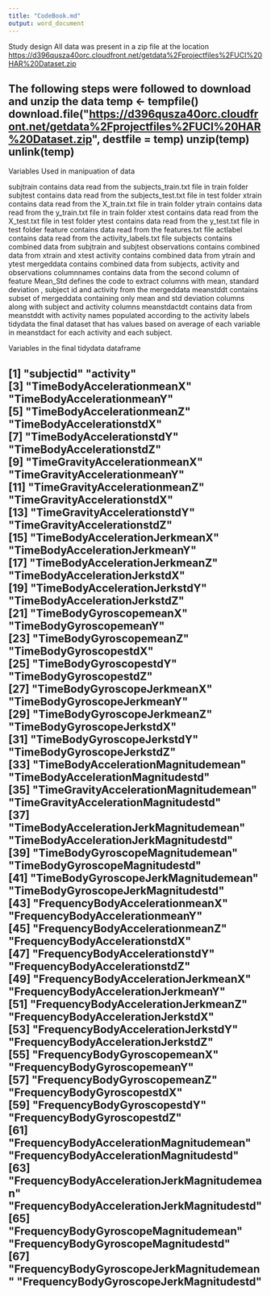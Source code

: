 ```yaml
---
title: "CodeBook.md"
output: word_document
---
```

Study design
All data was present in a zip file at the location https://d396qusza40orc.cloudfront.net/getdata%2Fprojectfiles%2FUCI%20HAR%20Dataset.zip

The following steps were followed to download and unzip the data
temp <- tempfile()
download.file("https://d396qusza40orc.cloudfront.net/getdata%2Fprojectfiles%2FUCI%20HAR%20Dataset.zip", destfile = temp)
unzip(temp)
unlink(temp)
-----
Variables Used in manipuation of data

subjtrain contains data read from the subjects_train.txt file in train folder
subjtest contains data read from the subjects_test.txt file in test folder
xtrain contains data read from the X_train.txt file in train folder
ytrain contains data read from the y_train.txt file in train folder
xtest contains data read from the X_test.txt file in test folder
ytest contains data read from the y_test.txt file in test folder
feature contains data read from the features.txt file 
actlabel contains data read from the activity_labels.txt file 
subjects contains combined data from subjtrain and subjtest
observations contains combined data from xtrain and xtest 
activity contains combined data from ytrain and ytest 
mergeddata contains combined data from subjects, activity and observations
columnnames contains data from the second column of feature
Mean_Std defines the code to extract columns with mean, standard deviation , subject id and activity from the mergeddata
meanstddt contains subset of mergeddata containing only mean and std deviation columns along with subject and activity columns
meanstdactdt contains data from meanstddt with activity names populated according to the activity labels
tidydata the final dataset that has values based on  average of each variable in meanstdact for each activity and each subject.


Variables in the final tidydata dataframe

 [1] "subjectid"                                  "activity"                                  
 [3] "TimeBodyAccelerationmeanX"                  "TimeBodyAccelerationmeanY"                 
 [5] "TimeBodyAccelerationmeanZ"                  "TimeBodyAccelerationstdX"                  
 [7] "TimeBodyAccelerationstdY"                   "TimeBodyAccelerationstdZ"                  
 [9] "TimeGravityAccelerationmeanX"               "TimeGravityAccelerationmeanY"              
[11] "TimeGravityAccelerationmeanZ"               "TimeGravityAccelerationstdX"               
[13] "TimeGravityAccelerationstdY"                "TimeGravityAccelerationstdZ"               
[15] "TimeBodyAccelerationJerkmeanX"              "TimeBodyAccelerationJerkmeanY"             
[17] "TimeBodyAccelerationJerkmeanZ"              "TimeBodyAccelerationJerkstdX"              
[19] "TimeBodyAccelerationJerkstdY"               "TimeBodyAccelerationJerkstdZ"              
[21] "TimeBodyGyroscopemeanX"                     "TimeBodyGyroscopemeanY"                    
[23] "TimeBodyGyroscopemeanZ"                     "TimeBodyGyroscopestdX"                     
[25] "TimeBodyGyroscopestdY"                      "TimeBodyGyroscopestdZ"                     
[27] "TimeBodyGyroscopeJerkmeanX"                 "TimeBodyGyroscopeJerkmeanY"                
[29] "TimeBodyGyroscopeJerkmeanZ"                 "TimeBodyGyroscopeJerkstdX"                 
[31] "TimeBodyGyroscopeJerkstdY"                  "TimeBodyGyroscopeJerkstdZ"                 
[33] "TimeBodyAccelerationMagnitudemean"          "TimeBodyAccelerationMagnitudestd"          
[35] "TimeGravityAccelerationMagnitudemean"       "TimeGravityAccelerationMagnitudestd"       
[37] "TimeBodyAccelerationJerkMagnitudemean"      "TimeBodyAccelerationJerkMagnitudestd"      
[39] "TimeBodyGyroscopeMagnitudemean"             "TimeBodyGyroscopeMagnitudestd"             
[41] "TimeBodyGyroscopeJerkMagnitudemean"         "TimeBodyGyroscopeJerkMagnitudestd"         
[43] "FrequencyBodyAccelerationmeanX"             "FrequencyBodyAccelerationmeanY"            
[45] "FrequencyBodyAccelerationmeanZ"             "FrequencyBodyAccelerationstdX"             
[47] "FrequencyBodyAccelerationstdY"              "FrequencyBodyAccelerationstdZ"             
[49] "FrequencyBodyAccelerationJerkmeanX"         "FrequencyBodyAccelerationJerkmeanY"        
[51] "FrequencyBodyAccelerationJerkmeanZ"         "FrequencyBodyAccelerationJerkstdX"         
[53] "FrequencyBodyAccelerationJerkstdY"          "FrequencyBodyAccelerationJerkstdZ"         
[55] "FrequencyBodyGyroscopemeanX"                "FrequencyBodyGyroscopemeanY"               
[57] "FrequencyBodyGyroscopemeanZ"                "FrequencyBodyGyroscopestdX"                
[59] "FrequencyBodyGyroscopestdY"                 "FrequencyBodyGyroscopestdZ"                
[61] "FrequencyBodyAccelerationMagnitudemean"     "FrequencyBodyAccelerationMagnitudestd"     
[63] "FrequencyBodyAccelerationJerkMagnitudemean" "FrequencyBodyAccelerationJerkMagnitudestd" 
[65] "FrequencyBodyGyroscopeMagnitudemean"        "FrequencyBodyGyroscopeMagnitudestd"        
[67] "FrequencyBodyGyroscopeJerkMagnitudemean"    "FrequencyBodyGyroscopeJerkMagnitudestd"   
------


